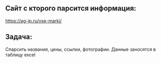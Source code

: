 ## Сайт с кторого парсится информация:

https://ag-jp.ru/vse-marki/

## Задача:

Спарсить названия, цены, ссылки, фотографии. Данные заносятся в таблицу excel

